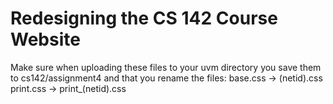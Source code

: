 # Redesigning the CS 142 Course Website

Make sure when uploading these files to your uvm directory you save them to cs142/assignment4 and that you rename the files: 
base.css -> (netid).css  
print.css -> print_(netid).css

